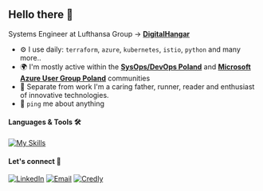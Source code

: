 ## Hello there 👋

Systems Engineer at Lufthansa Group -> [**DigitalHangar**](http://digitalhangar.aero)<br>

- ⚙️ I use daily: `terraform`, `azure`, `kubernetes`, `istio`, `python` and many more..
- 🌍 I'm mostly active within the [**SysOps/DevOps Poland**](https://www.sysopspolska.pl) and [**Microsoft Azure User Group Poland**](https://www.meetup.com/pl-PL/microsoft-azure-users-group-poland/) communities
- 🏃 Separate from work I'm a caring father, runner, reader and enthusiast of innovative technologies.
- 💬 `ping` me about anything


#### Languages & Tools 🛠

[![My Skills](https://skillicons.dev/icons?i=terraform,azure,kubernetes,git,py,go,linux,bash,elasticsearch,cloudflare)](https://skillicons.dev)


#### Let's connect 🤝

[![LinkedIn](https://img.shields.io/badge/LinkedIn-blue?style=for-the-badge&logo=Linkedin&logoColor=white)](https://www.linkedin.com/in/mikolajborecki/)
[![Email](https://img.shields.io/badge/Email-D14836?style=for-the-badge&logo=Gmail&logoColor=white)](mailto:mikolaj.borecki1@gmail.com)
[![Credly](https://img.shields.io/badge/Credly-orange?style=for-the-badge&logo=credly&logoColor=white)](https://www.credly.com/users/mikolaj-borecki.de5073e3)
